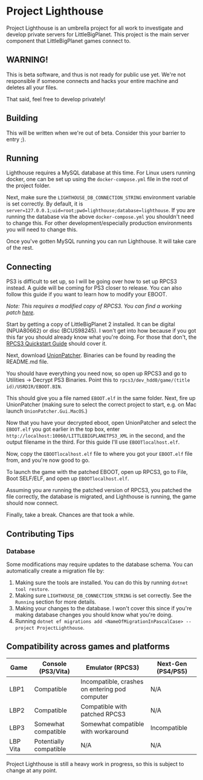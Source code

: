 # Project Lighthouse

Project Lighthouse is an umbrella project for all work to investigate and develop private servers for LittleBigPlanet.
This project is the main server component that LittleBigPlanet games connect to.

## WARNING!

This is beta software, and thus is not ready for public use yet. We're not responsible if someone connects and hacks
your entire machine and deletes all your files.

That said, feel free to develop privately!

## Building

This will be written when we're out of beta. Consider this your barrier to entry ;).

## Running

Lighthouse requires a MySQL database at this time. For Linux users running docker, one can be set up using
the `docker-compose.yml` file in the root of the project folder.

Next, make sure the `LIGHTHOUSE_DB_CONNECTION_STRING` environment variable is set correctly. By default, it
is `server=127.0.0.1;uid=root;pwd=lighthouse;database=lighthouse`. If you are running the database via the
above `docker-compose.yml` you shouldn't need to change this. For other development/especially production environments
you will need to change this.

Once you've gotten MySQL running you can run Lighthouse. It will take care of the rest.

## Connecting

PS3 is difficult to set up, so I will be going over how to set up RPCS3 instead. A guide will be coming for PS3 closer
to release. You can also follow this guide if you want to learn how to modify your EBOOT.

*Note: This requires a modified copy of RPCS3. You can find a working
patch [here](https://gist.github.com/jvyden/0d9619f7dd3dbc49f7583486bdacad75).*

Start by getting a copy of LittleBigPlanet 2 installed. It can be digital (NPUA80662) or disc (BCUS98245). I won't get
into how because if you got this far you should already know what you're doing. For those that don't,
the [RPCS3 Quickstart Guide](https://rpcs3.net/quickstart) should cover it.

Next, download [UnionPatcher](https://github.com/LBPUnion/UnionPatcher/). Binaries can be found by reading the README.md
file.

You should have everything you need now, so open up RPCS3 and go to Utilities -> Decrypt PS3 Binaries. Point this
to `rpcs3/dev_hdd0/game/(title id)/USRDIR/EBOOT.BIN`.

This should give you a file named `EBOOT.elf` in the same folder. Next, fire up UnionPatcher (making sure to select the
correct project to start, e.g. on Mac launch `UnionPatcher.Gui.MacOS`.)

Now that you have your decrypted eboot, open UnionPatcher and select the `EBOOT.elf` you got earlier in the top box,
enter `http://localhost:10060/LITTLEBIGPLANETPS3_XML` in the second, and the output filename in the third. For this
guide I'll use `EBOOTlocalhost.elf`.

Now, copy the `EBOOTlocalhost.elf` file to where you got your `EBOOT.elf` file from, and you're now good to go.

To launch the game with the patched EBOOT, open up RPCS3, go to File, Boot SELF/ELF, and open up `EBOOTlocalhost.elf`.

Assuming you are running the patched version of RPCS3, you patched the file correctly, the database is migrated, and
Lighthouse is running, the game should now connect.

Finally, take a break. Chances are that took a while.

## Contributing Tips

### Database

Some modifications may require updates to the database schema. You can automatically create a migration file by:

1. Making sure the tools are installed. You can do this by running `dotnet tool restore`.
2. Making sure `LIGHTHOUSE_DB_CONNECTION_STRING` is set correctly. See the `Running` section for more details.
3. Making your changes to the database. I won't cover this since if you're making database changes you should know what
   you're doing.
4. Running `dotnet ef migrations add <NameOfMigrationInPascalCase> --project ProjectLighthouse`.

## Compatibility across games and platforms

| Game     | Console (PS3/Vita)                | Emulator (RPCS3)                               | Next-Gen (PS4/PS5) |
|----------|-----------------------------------|------------------------------------------------|--------------------|
| LBP1     | Compatible                        | Incompatible, crashes on entering pod computer | N/A                |
| LBP2     | Compatible                        | Compatible with patched RPCS3                  | N/A                |
| LBP3     | Somewhat compatible               | Somewhat compatible with workaround            | Incompatible       |
| LBP Vita | Potentially compatible            | N/A                                            | N/A                |

Project Lighthouse is still a heavy work in progress, so this is subject to change at any point.
